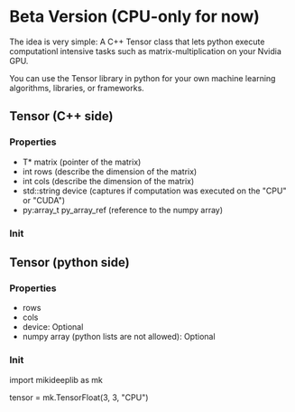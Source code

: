 # Beta Version (CPU-only for now)

The idea is very simple:
    A C++ Tensor class that lets python execute computationl intensive tasks such as
    matrix-multiplication on your Nvidia GPU.

You can use the Tensor library in python for your own machine learning algorithms, libraries, or frameworks. 

## Tensor (C++ side)
### Properties
- T* matrix (pointer of the matrix)
- int rows (describe the dimension of the matrix)
- int cols (describe the dimension of the matrix)
- std::string device (captures if computation was executed on the "CPU" or "CUDA")
- py:array_t<T> py_array_ref (reference to the numpy array)

### Init



## Tensor (python side)
### Properties
- rows 
- cols
- device: Optional
- numpy array (python lists are not allowed): Optional

### Init
import mikideeplib as mk

tensor = mk.TensorFloat(3, 3, "CPU")

